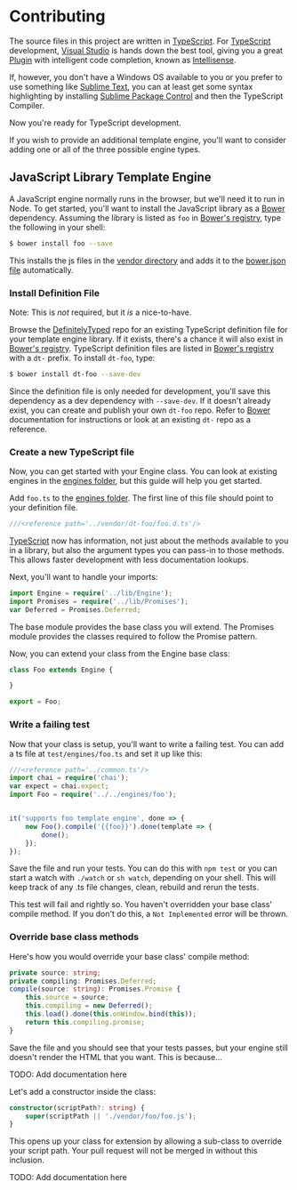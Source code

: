 ﻿# Contributing

The source files in this project are written in [TypeScript][]. For
[TypeScript][] development, [Visual Studio][] is hands down the best tool,
giving you a great [Plugin] with intelligent code completion, known as
[Intellisense][].

If, however, you don't have a Windows OS available to you or you prefer to use
something like [Sublime Text][], you can at least get some syntax highlighting
by installing [Sublime Package Control][] and then the TypeScript Compiler.

Now you're ready for TypeScript development.

If you wish to provide an additional template engine, you'll want to consider
adding one or all of the three possible engine types.


## JavaScript Library Template Engine

A JavaScript engine normally runs in the browser, but we'll need it to run in
Node. To get started, you'll want to install the JavaScript library as a
[Bower][] dependency. Assuming the library is listed as `foo` in
[Bower's registry][], type the following in your shell:

```sh
$ bower install foo --save
```

This installs the js files in the [vendor directory][] and adds it to the
[bower.json file][] automatically.


### Install Definition File

Note: This is *not* required, but it *is* a nice-to-have.

Browse the [DefinitelyTyped] repo for an existing TypeScript definition file
for your template engine library. If it exists, there's a chance it will also
exist in [Bower's registry][]. TypeScript definition files are listed in
[Bower's registry][] with a `dt-` prefix. To install `dt-foo`, type:

```sh
$ bower install dt-foo --save-dev
```

Since the definition file is only needed for development, you'll save this
dependency as a dev dependency with `--save-dev`. If it doesn't already exist,
you can create and publish your own `dt-foo` repo. Refer to [Bower][]
documentation for instructions or look at an existing `dt-` repo as a
reference.


### Create a new TypeScript file

Now, you can get started with your Engine class. You can look at existing
engines in the [engines folder][], but this guide will help you get started.

Add `foo.ts` to the [engines folder][]. The first line of this file should
point to your definition file.

```ts
///<reference path='../vendor/dt-foo/foo.d.ts'/>
```

[TypeScript][] now has information, not just about the methods available to you
in a library, but also the argument types you can pass-in to those methods.
This allows faster development with less documentation lookups.

Next, you'll want to handle your imports:

```ts
import Engine = require('../lib/Engine');
import Promises = require('../lib/Promises');
var Deferred = Promises.Deferred;
```

The base module provides the base class you will extend. The Promises module
provides the classes required to follow the Promise pattern.

Now, you can extend your class from the Engine base class:

```ts
class Foo extends Engine {

}

export = Foo;
```


### Write a failing test

Now that your class is setup, you'll want to write a failing test. You can add
a ts file at `test/engines/foo.ts` and set it up like this:

```ts
///<reference path='../common.ts'/>
import chai = require('chai');
var expect = chai.expect;
import Foo = require('../../engines/foo');


it('supports foo template engine', done => {
    new Foo().compile('{{foo}}').done(template => {
        done();
    });
});
```

Save the file and run your tests. You can do this with `npm test` or you can
start a watch with `./watch` or `sh watch`, depending on your shell. This
will keep track of any .ts file changes, clean, rebuild and rerun the tests.

This test will fail and rightly so. You haven't overridden your base class'
compile method. If you don't do this, a `Not Implemented` error will be
thrown.


### Override base class methods

Here's how you would override your base class' compile method:

```ts
private source: string;
private compiling: Promises.Deferred;
compile(source: string): Promises.Promise {
    this.source = source;
    this.compiling = new Deferred();
    this.load().done(this.onWindow.bind(this));
    return this.compiling.promise;
}
```

Save the file and you should see that your tests passes, but your engine still
doesn't render the HTML that you want. This is because...

TODO: Add documentation here

Let's add a constructor inside the class:

```ts
constructor(scriptPath?: string) {
    super(scriptPath || './vendor/foo/foo.js');
}
```

This opens up your class for extension by allowing a sub-class to override
your script path. Your pull request will not be merged in without this
inclusion.

TODO: Add documentation here



[Bower]: http://bower.io/
[Bower's registry]: http://sindresorhus.com/bower-components/
[vendor directory]: vendor
[bower.json file]: bower.json
[engines folder]: engines
[Visual Studio]: http://www.visualstudio.com/
[TypeScript]: http://www.typescriptlang.org/
[Plugin]: http://go.microsoft.com/fwlink/?LinkID=266563
[Intellisense]: https://en.wikipedia.org/wiki/Intelligent_code_completion
[Sublime Text]: http://www.sublimetext.com/
[Sublime Package Control]: https://sublime.wbond.net/installation
[DefinitelyTyped]: https://github.com/borisyankov/DefinitelyTyped
